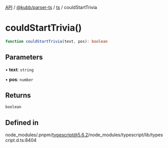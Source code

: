 [API](../../../../../packages.md) / [@kubb/parser-ts](../../../index.md) / [ts](../index.md) / couldStartTrivia

# couldStartTrivia()

```ts
function couldStartTrivia(text, pos): boolean
```

## Parameters

• **text**: `string`

• **pos**: `number`

## Returns

`boolean`

## Defined in

node\_modules/.pnpm/typescript@5.6.2/node\_modules/typescript/lib/typescript.d.ts:8404
